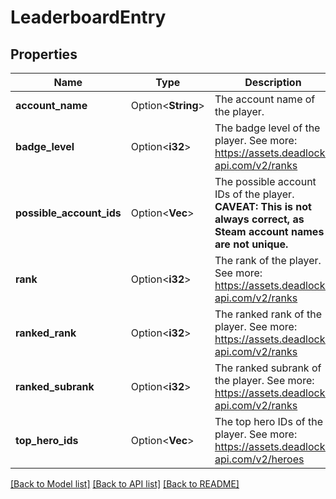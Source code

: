 # LeaderboardEntry

## Properties

Name | Type | Description | Notes
------------ | ------------- | ------------- | -------------
**account_name** | Option<**String**> | The account name of the player. | [optional]
**badge_level** | Option<**i32**> | The badge level of the player. See more: <https://assets.deadlock-api.com/v2/ranks> | [optional]
**possible_account_ids** | Option<**Vec<i32>**> | The possible account IDs of the player. **CAVEAT: This is not always correct, as Steam account names are not unique.** | [optional]
**rank** | Option<**i32**> | The rank of the player. See more: <https://assets.deadlock-api.com/v2/ranks> | [optional]
**ranked_rank** | Option<**i32**> | The ranked rank of the player. See more: <https://assets.deadlock-api.com/v2/ranks> | [optional]
**ranked_subrank** | Option<**i32**> | The ranked subrank of the player. See more: <https://assets.deadlock-api.com/v2/ranks> | [optional]
**top_hero_ids** | Option<**Vec<i32>**> | The top hero IDs of the player. See more: <https://assets.deadlock-api.com/v2/heroes> | [optional]

[[Back to Model list]](../README.md#documentation-for-models) [[Back to API list]](../README.md#documentation-for-api-endpoints) [[Back to README]](../README.md)


